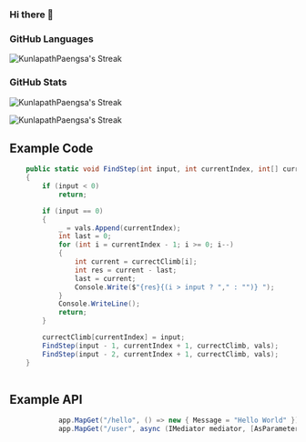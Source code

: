 ### Hi there 👋

<!--**KunlapathPaengsa/KunlapathPaengsa** is a ✨ _special_ ✨ repository because its `README.md` (this file) appears on your GitHub profile.

Here are some ideas to get you started:

- 🔭 I’m currently working on ...
- 🌱 I’m currently learning ...
- 👯 I’m looking to collaborate on ...
- 🤔 I’m looking for help with ...
- 💬 Ask me about ...
- 📫 How to reach me: ...
- 😄 Pronouns: ...
- ⚡ Fun fact: ...
-->


### GitHub Languages
![KunlapathPaengsa's Streak](https://github-readme-stats.vercel.app/api/top-langs/?username=KunlapathPaengsa&theme=tokyonight&show_icons=true&hide_border=false&layout=compact)

### GitHub Stats
![KunlapathPaengsa's Streak](https://github-readme-stats.vercel.app/api?username=KunlapathPaengsa&theme=tokyonight&show_icons=true&hide_border=false&count_private=true)


![KunlapathPaengsa's Streak](https://github-readme-streak-stats.herokuapp.com/?user=KunlapathPaengsa&theme=tokyonight&hide_border=false)

## Example Code ##
```csharp
    public static void FindStep(int input, int currentIndex, int[] currectClimb, int[] vals)
    {
        if (input < 0)
            return;

        if (input == 0)
        {
            _ = vals.Append(currentIndex);
            int last = 0;
            for (int i = currentIndex - 1; i >= 0; i--)
            {
                int current = currectClimb[i];
                int res = current - last;
                last = current;
                Console.Write($"{res}{(i > input ? "," : "")} ");
            }
            Console.WriteLine();
            return;
        }

        currectClimb[currentIndex] = input;
        FindStep(input - 1, currentIndex + 1, currectClimb, vals);
        FindStep(input - 2, currentIndex + 1, currectClimb, vals);
    }
    
```

## Example API ##
```csharp
            app.MapGet("/hello", () => new { Message = "Hello World" });//Json
            app.MapGet("/user", async (IMediator mediator, [AsParameters] GetUserQuery request) => Results.Ok(await mediator.Send(request)));
```
